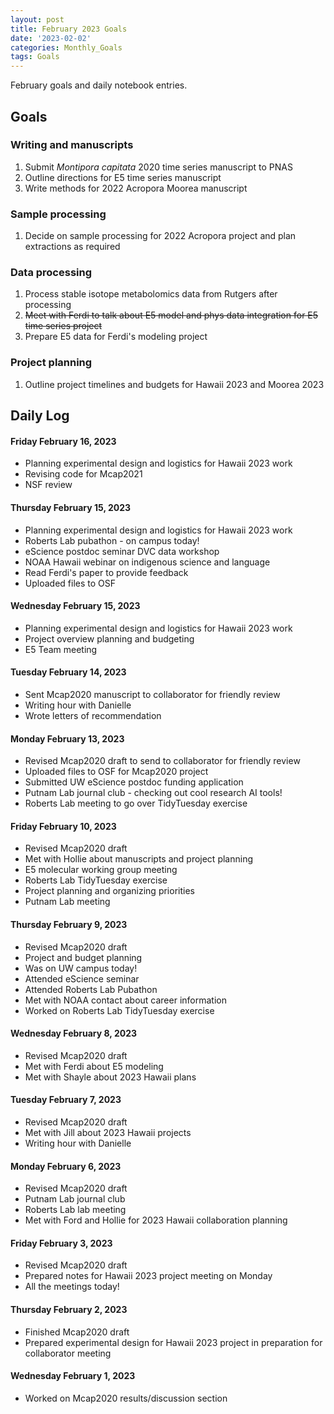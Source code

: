```yaml
---
layout: post
title: February 2023 Goals
date: '2023-02-02'
categories: Monthly_Goals
tags: Goals
---
```

February goals and daily notebook entries. 

## Goals  

### Writing and manuscripts 
              
1. Submit *Montipora capitata* 2020 time series manuscript to PNAS  
2. Outline directions for E5 time series manuscript
3. Write methods for 2022 Acropora Moorea manuscript 

### Sample processing 

1. Decide on sample processing for 2022 Acropora project and plan extractions as required 

### Data processing  

1. Process stable isotope metabolomics data from Rutgers after processing
2. ~~Meet with Ferdi to talk about E5 model and phys data integration for E5 time series project~~
3. Prepare E5 data for Ferdi's modeling project    

### Project planning 

1. Outline project timelines and budgets for Hawaii 2023 and Moorea 2023  

## **Daily Log**   

#### Friday February 16, 2023

- Planning experimental design and logistics for Hawaii 2023 work 
- Revising code for Mcap2021
- NSF review

#### Thursday February 15, 2023

- Planning experimental design and logistics for Hawaii 2023 work 
- Roberts Lab pubathon - on campus today!
- eScience postdoc seminar DVC data workshop 
- NOAA Hawaii webinar on indigenous science and language
- Read Ferdi's paper to provide feedback 
- Uploaded files to OSF

#### Wednesday February 15, 2023

- Planning experimental design and logistics for Hawaii 2023 work 
- Project overview planning and budgeting 
- E5 Team meeting 

#### Tuesday February 14, 2023

- Sent Mcap2020 manuscript to collaborator for friendly review 
- Writing hour with Danielle 
- Wrote letters of recommendation  

#### Monday February 13, 2023

- Revised Mcap2020 draft to send to collaborator for friendly review
- Uploaded files to OSF for Mcap2020 project 
- Submitted UW eScience postdoc funding application 
- Putnam Lab journal club - checking out cool research AI tools! 
- Roberts Lab meeting to go over TidyTuesday exercise 

#### Friday February 10, 2023

- Revised Mcap2020 draft
- Met with Hollie about manuscripts and project planning
- E5 molecular working group meeting
- Roberts Lab TidyTuesday exercise 
- Project planning and organizing priorities
- Putnam Lab meeting

#### Thursday February 9, 2023

- Revised Mcap2020 draft
- Project and budget planning
- Was on UW campus today! 
- Attended eScience seminar
- Attended Roberts Lab Pubathon
- Met with NOAA contact about career information 
- Worked on Roberts Lab TidyTuesday exercise 

#### Wednesday February 8, 2023

- Revised Mcap2020 draft
- Met with Ferdi about E5 modeling 
- Met with Shayle about 2023 Hawaii plans 

#### Tuesday February 7, 2023

- Revised Mcap2020 draft
- Met with Jill about 2023 Hawaii projects
- Writing hour with Danielle 

#### Monday February 6, 2023

- Revised Mcap2020 draft
- Putnam Lab journal club
- Roberts Lab lab meeting 
- Met with Ford and Hollie for 2023 Hawaii collaboration planning

#### Friday February 3, 2023

- Revised Mcap2020 draft
- Prepared notes for Hawaii 2023 project meeting on Monday
- All the meetings today! 

#### Thursday February 2, 2023

- Finished Mcap2020 draft
- Prepared experimental design for Hawaii 2023 project in preparation for collaborator meeting

#### Wednesday February 1, 2023

- Worked on Mcap2020 results/discussion section